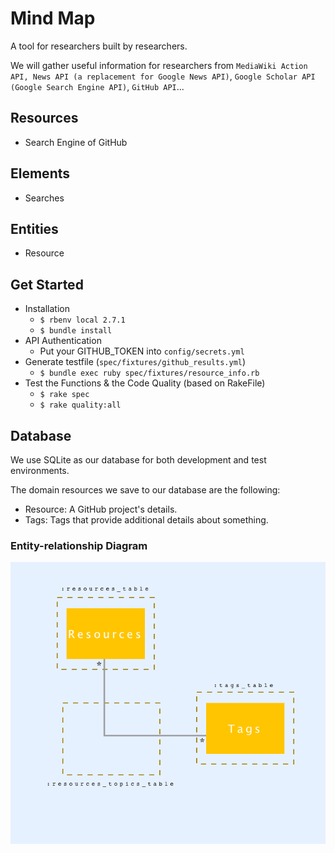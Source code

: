 # Mind Map

A tool for researchers built by researchers.

We will gather useful information for researchers from `MediaWiki Action API, News API (a replacement for Google News API)`, `Google Scholar API (Google Search Engine API)`, `GitHub API`...



## Resources

* Search Engine of GitHub


## Elements

* Searches


## Entities

* Resource


## Get Started

* Installation
  * `$ rbenv local 2.7.1`
  * `$ bundle install`
* API Authentication
  * Put your GITHUB_TOKEN into `config/secrets.yml`
* Generate testfile (`spec/fixtures/github_results.yml`)
  * `$ bundle exec ruby spec/fixtures/resource_info.rb`
* Test the Functions & the Code Quality (based on RakeFile)
  * `$ rake spec`
  * `$ rake quality:all`

## Database

We use SQLite as our database for both development and test environments.

The domain resources we save to our database are the following:
* Resource: A GitHub project's details.
* Tags: Tags that provide additional details about something.

### Entity-relationship Diagram

![](entity-relationship.png)